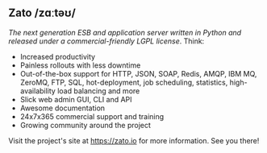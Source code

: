 <p align="center">
  <img alt="" src="https://zato.io/static/img/platform.png" />
</p>



Zato /zɑːtəʊ/
-------------

_The next generation ESB and application server written in Python and released under a commercial-friendly LGPL license_. Think:

* Increased productivity
* Painless rollouts with less downtime
* Out-of-the-box support for HTTP, JSON, SOAP, Redis, AMQP, IBM MQ,
  ZeroMQ, FTP, SQL, hot-deployment, job scheduling, statistics,
  high-availability load balancing and more
* Slick web admin GUI, CLI and API
* Awesome documentation
* 24x7x365 commercial support and training
* Growing community around the project

Visit the project's site at https://zato.io for more information. See you there!
